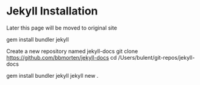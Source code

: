 # Jekyll Installation 

Later this page will be moved to original site

gem install bundler jekyll


Create a new repository named jekyll-docs
git clone https://github.com/bbmorten/jekyll-docs
cd /Users/bulent/git-repos/jekyll-docs

gem install bundler jekyll
jekyll new .
